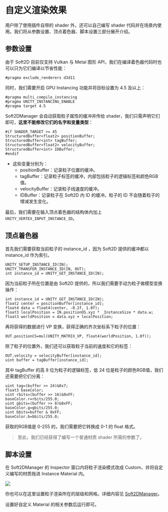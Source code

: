 # 自定义渲染效果
用户除了使用插件自带的 shader 外，还可以自己编写 shader 代码并在场景内使用。我们将从参数设置、顶点着色器、脚本设置三部分展开介绍。

## 参数设置
由于 Soft2D 目前仅支持 Vulkan 与 Metal 图形 API，我们在编译着色器代码时也可以只为它们编译以节省性能：
``` shaderlab
#pragma exclude_renderers d3d11
```
同时，我们需要开启 GPU Instancing 功能并将目标设置为 4.5 及以上：
```shaderlab
#pragma multi_compile_instancing
#pragma UNITY_INSTANCING_ENABLE
#pragma target 4.5
```
Soft2DManager 会自动获取粒子属性的缓冲并传给 shader，我们只需声明它们即可，**这里不能修改它们的名字和变量类型**：
```shaderlab
#if SHADER_TARGET >= 45
StructuredBuffer<float2> positionBuffer;
StructuredBuffer<int> tagBuffer;
StructuredBuffer<float2> velocityBuffer;
StructuredBuffer<int> IDBuffer;
#endif
```

- 这些变量分别为：
  - positionBuffer：记录粒子位置的缓冲。
  - tagBuffer：记录粒子标签的缓冲，内部包括粒子的逻辑标签和颜色RGB值。
  - velocityBuffer：记录粒子线速度的缓冲。
  - IDBuffer：记录粒子在 Soft2D 内 ID 的缓冲。粒子的 ID 不会随着粒子的增减发生变化。

最后，我们需要在输入顶点着色器的结构体内加上`UNITY_VERTEX_INPUT_INSTANCE_ID`。

## 顶点着色器
首先我们需要获取当前粒子的 instance_id ，因为 Soft2D 提供的缓冲都以 instance_id 作为索引。
```shaderlab
UNITY_SETUP_INSTANCE_ID(IN);
UNITY_TRANSFER_INSTANCE_ID(IN, OUT);
int instance_id = UNITY_GET_INSTANCE_ID(IN);
```

因为当前粒子所在位置是由 Soft2D 提供的，所以我们需要手动为粒子做模型变换操作：
```shaderlab
int instance_id = UNITY_GET_INSTANCE_ID(IN);
float2 center = positionBuffer[instance_id]; 
float4 data = float4(center, -0.2f, 1.0f);
float3 localPosition = IN.positionOS.xyz * _InstanceSize * data.w;
float3 worldPosition = data.xyz + localPosition;
```
再将获得的数据进行 VP 变换，获得正确的齐次坐标系下粒子的位置：
```shaderlab
OUT.positionCS=mul(UNITY_MATRIX_VP, float4(worldPosition, 1.0f));
```

除了粒子的位置外，我们还可以获取粒子当前的速度和它的标签：
```shaderlab
OUT.velocity = velocityBuffer[instance_id];
uint buffer = tagBuffer[instance_id];
```

其中 tagBuffer 的高 8 位为粒子的逻辑标签，低 24 位是粒子的颜色RGB值，我们还需要把它们分离：
```shaderlab
uint tag=(buffer >> 24)&0x7;
float3 baseColor;
uint rbits=(buffer >> 16)&0xFF;
baseColor.r=rbits/255.0;
uint gbits=(buffer >> 8)&0xFF;
baseColor.g=gbits/255.0;
uint bbits=buffer & 0xFF;
baseColor.b=bbits/255.0;
```
获取的RGB值是 0-255 的，我们需要把它转换成 0-1 的 float 格式。

> 至此，我们已经获得了编写一个普通材质 shader 所需的参数了。

## 脚本设置
在 Soft2DManager 的 Inspector 窗口内将粒子渲染模式改成 Custom，并将自定义编写的材质拖进 Instance Material 内。

![](../images/custom_rendering.png)

你也可以在这里设置粒子渲染所在的层级和网格。详细内容见 [Soft2DManager](Soft2DManager.md)。

设置好自定义 Material 的相关参数后运行即可。
